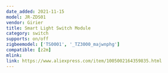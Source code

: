 ```yaml
---
date_added: 2021-11-15
model: JR-ZDS01
vendor: Girier
title: Smart Light Switch Module
category: switch
supports: on/off
zigbeemodel: ['TS0001', '_TZ3000_majwnphg']
compatible: [z2m]
mlink: 
link: https://www.aliexpress.com/item/1005002164359835.html
---
```

